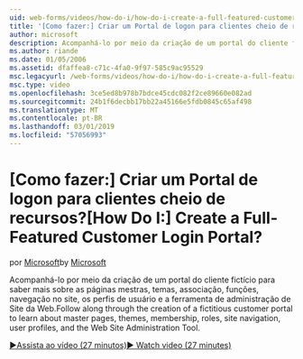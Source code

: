 ```yaml
---
uid: web-forms/videos/how-do-i/how-do-i-create-a-full-featured-customer-login-portal
title: '[Como fazer:] Criar um Portal de logon para clientes cheio de recursos? | Microsoft Docs'
author: microsoft
description: Acompanhá-lo por meio da criação de um portal do cliente fictício para saber mais sobre as páginas mestras, temas, associação, funções, navegação no site, perfis de usuário, e...
ms.author: riande
ms.date: 01/05/2006
ms.assetid: dfaffea8-c71c-4fa0-9f97-585c9ac95529
msc.legacyurl: /web-forms/videos/how-do-i/how-do-i-create-a-full-featured-customer-login-portal
msc.type: video
ms.openlocfilehash: 3ce5ed8b978b7bdce45cdc082f2ce89660e082ad
ms.sourcegitcommit: 24b1f6decbb17bb22a45166e5fdb0845c65af498
ms.translationtype: MT
ms.contentlocale: pt-BR
ms.lasthandoff: 03/01/2019
ms.locfileid: "57056993"
---
```

<a name="how-do-i-create-a-full-featured-customer-login-portal"></a><span data-ttu-id="16d4f-104">[Como fazer:] Criar um Portal de logon para clientes cheio de recursos?</span><span class="sxs-lookup"><span data-stu-id="16d4f-104">[How Do I:] Create a Full-Featured Customer Login Portal?</span></span>
====================
<span data-ttu-id="16d4f-105">por [Microsoft](https://github.com/microsoft)</span><span class="sxs-lookup"><span data-stu-id="16d4f-105">by [Microsoft](https://github.com/microsoft)</span></span>

<span data-ttu-id="16d4f-106">Acompanhá-lo por meio da criação de um portal do cliente fictício para saber mais sobre as páginas mestras, temas, associação, funções, navegação no site, os perfis de usuário e a ferramenta de administração de Site da Web.</span><span class="sxs-lookup"><span data-stu-id="16d4f-106">Follow along through the creation of a fictitious customer portal to learn about master pages, themes, membership, roles, site navigation, user profiles, and the Web Site Administration Tool.</span></span>

[<span data-ttu-id="16d4f-107">&#9654;Assista ao vídeo (27 minutos)</span><span class="sxs-lookup"><span data-stu-id="16d4f-107">&#9654; Watch video (27 minutes)</span></span>](https://channel9.msdn.com/Blogs/ASP-NET-Site-Videos/how-do-i-create-a-full-featured-customer-login-portal)
